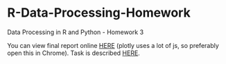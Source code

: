 # R-Data-Processing-Homework
Data Processing in R and Python - Homework 3

You can view final report online [HERE](https://l-dogg.github.io/R-Data-Processing-Homework/) (plotly uses a lot of js, so preferably open this in Chrome). Task is described [HERE](https://github.com/L-Dogg/R-Data-Processing-Homework/blob/master/Praca_Domowa_03_tresc.html).
